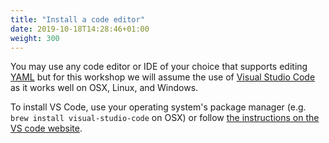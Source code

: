 ```yaml
---
title: "Install a code editor"
date: 2019-10-18T14:28:46+01:00
weight: 300
---
```


You may use any code editor or IDE of your choice that supports editing [YAML](https://yaml.org/) but for this workshop we will assume the use of [Visual Studio Code](https://code.visualstudio.com/) as it works well on OSX, Linux, and Windows.

To install VS Code, use your operating system's package manager (e.g. `brew install visual-studio-code` on OSX) or follow [the instructions on the VS code website](https://code.visualstudio.com/).
